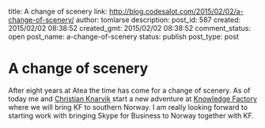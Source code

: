 title: A change of scenery
link: http://blog.codesalot.com/2015/02/02/a-change-of-scenery/
author: tomlarse
description: 
post_id: 587
created: 2015/02/02 08:38:52
created_gmt: 2015/02/02 08:38:52
comment_status: open
post_name: a-change-of-scenery
status: publish
post_type: post

# A change of scenery

After eight years at Atea the time has come for a change of scenery. As of today me and [Christian Knarvik](http://msitpros.com/?author=5) start a new adventure at [Knowledge Factory](http://knowledgefactory.com/) where we will bring KF to southern Norway. I am really looking forward to starting work with bringing Skype for Business to Norway together with KF.